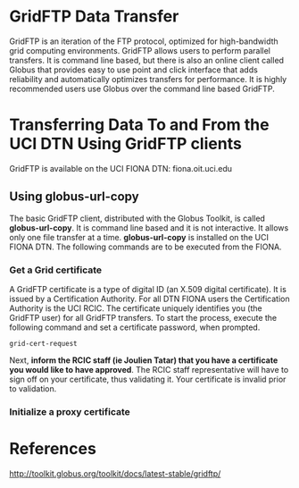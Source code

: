 # GridFTP Data Transfer

GridFTP is an iteration of the FTP protocol, optimized for high-bandwidth grid computing environments.  GridFTP allows users to perform parallel transfers.  It is command line based, but there is also an online client called Globus that provides easy to use point and click interface that adds reliability and automatically optimizes transfers for performance.  It is highly recommended users use Globus over the command line based GridFTP.

# Transferring Data To and From the UCI DTN Using GridFTP clients

GridFTP is available on the UCI FIONA DTN: fiona.oit.uci.edu

## Using globus-url-copy
The basic GridFTP client, distributed with the Globus Toolkit, is called **globus-url-copy**.  It is command line based and it is not interactive.  It allows only one file transfer at a time.  **globus-url-copy** is installed on the UCI FIONA DTN.  The following commands are to be executed from the FIONA.

### Get a Grid certificate
A GridFTP certificate is a type of digital ID (an X.509 digital certificate).  It is issued by a Certification Authority.  For all DTN FIONA users the Certification Authority is the UCI RCIC.  The certificate uniquely identifies you (the GridFTP user) for all GridFTP transfers.  To start the process, execute the following command and set a certificate password, when prompted.

```
grid-cert-request
```

Next, **inform the RCIC staff (ie Joulien Tatar) that you have a certificate you would like to have approved**.  The RCIC staff representative will have to sign off on your certificate, thus validating it.  Your certificate is invalid prior to validation.

### Initialize a proxy certificate


# References
http://toolkit.globus.org/toolkit/docs/latest-stable/gridftp/

